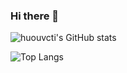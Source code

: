 ### Hi there 👋

<!--
**huouvcti/huouvcti** is a ✨ _special_ ✨ repository because its `README.md` (this file) appears on your GitHub profile.

Here are some ideas to get you started:





- 🔭 I’m currently working on ...
- 🌱 I’m currently learning ...
- 👯 I’m looking to collaborate on ...
- 🤔 I’m looking for help with ...
- 💬 Ask me about ...
- 📫 How to reach me: ...
- 😄 Pronouns: ...
- ⚡ Fun fact: ...
-->


![huouvcti's GitHub stats](https://github-readme-stats.vercel.app/api?username=huouvcti&theme=dracula&show_icons=true)

![Top Langs](https://github-readme-stats.vercel.app/api/top-langs/?username=huouvcti&layout=compact&theme=dracula)
